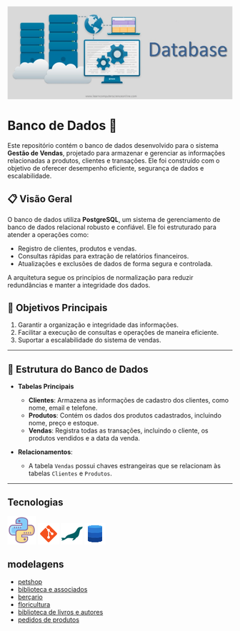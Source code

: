 ![banner de banco de dados](./imagens/banner.jpg)



# Banco de Dados 📂

Este repositório contém o banco de dados desenvolvido para o sistema **Gestão de Vendas**, projetado para armazenar e gerenciar as informações relacionadas a produtos, clientes e transações. Ele foi construído com o objetivo de oferecer desempenho eficiente, segurança de dados e escalabilidade.

## 📋 Visão Geral
O banco de dados utiliza **PostgreSQL**, um sistema de gerenciamento de banco de dados relacional robusto e confiável. Ele foi estruturado para atender a operações como:
- Registro de clientes, produtos e vendas.
- Consultas rápidas para extração de relatórios financeiros.
- Atualizações e exclusões de dados de forma segura e controlada.

A arquitetura segue os princípios de normalização para reduzir redundâncias e manter a integridade dos dados.

## 🎯 Objetivos Principais
1. Garantir a organização e integridade das informações.
2. Facilitar a execução de consultas e operações de maneira eficiente.
3. Suportar a escalabilidade do sistema de vendas.

---

## 📂 Estrutura do Banco de Dados
- **Tabelas Principais**
  - **Clientes**: Armazena as informações de cadastro dos clientes, como nome, email e telefone.
  - **Produtos**: Contém os dados dos produtos cadastrados, incluindo nome, preço e estoque.
  - **Vendas**: Registra todas as transações, incluindo o cliente, os produtos vendidos e a data da venda.

- **Relacionamentos**:
  - A tabela `Vendas` possui chaves estrangeiras que se relacionam às tabelas `Clientes` e `Produtos`.

---

## Tecnologias
![icon de banco de dados](./imagens/icons/icons8-python-64.png)
![icon de banco de dados](./imagens/icons/icons8-git-48.png)
![icon de banco de dados](./imagens/icons/icons8-maria-db-48.png)
![icon de banco de dados](./imagens/icons/icons8-banco-de-dados.gif)


## modelagens 

- [petshop](./aula-2/atividade2/Modelagens01/2-petshop/petshop.md)
- [biblioteca e associados](./aula-2/atividade2/Modelagens01/3-biblioteca%20e%20associados/bibliotecaAsso.md)
- [berçario](./aula-2/atividade2/Modelagens01/4-berçario/berçario.md)
- [floricultura](./aula-2/atividade2/Modelagens01/5-floricultura/floricultura.md)
- [biblioteca de livros e autores](./aula-2/atividade2/Modelagens01/7-biblioteca%20de%20livros%20e%20autores/biblioteca%20de%20livros%20e%20autores.md)
- [pedidos de produtos](./aula-2/atividade2/Modelagens01/8-pedidos%20de%20produtos/pedidos.md)

